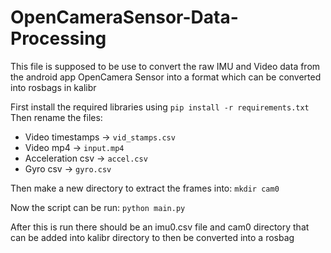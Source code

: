 # OpenCameraSensor-Data-Processing

This file is supposed to be use to convert the raw IMU and Video data from the android app OpenCamera Sensor into a format which can be converted into rosbags in kalibr

First install the required libraries using `pip install -r requirements.txt`
Then rename the files:
- Video timestamps -> `vid_stamps.csv`
- Video mp4 -> `input.mp4`
- Acceleration csv -> `accel.csv`
- Gyro csv -> `gyro.csv`

Then make a new directory to extract the frames into: `mkdir cam0`

Now the script can be run: `python main.py`

After this is run there should be an imu0.csv file and cam0 directory that can be added into kalibr directory to then be converted into a rosbag
